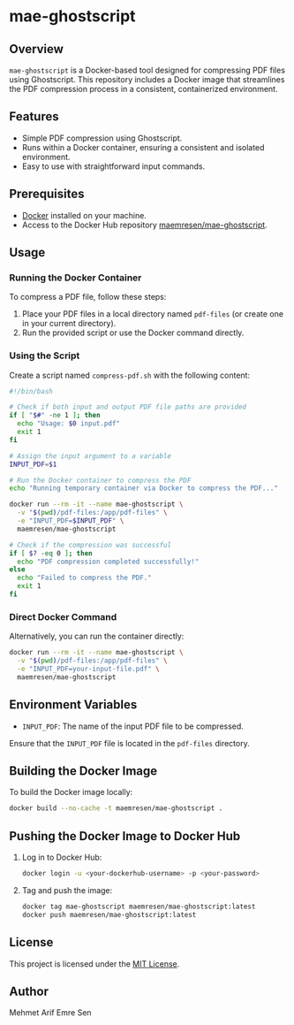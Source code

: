 # mae-ghostscript

## Overview
`mae-ghostscript` is a Docker-based tool designed for compressing PDF files using Ghostscript. This repository includes a Docker image that streamlines the PDF compression process in a consistent, containerized environment.

## Features
- Simple PDF compression using Ghostscript.
- Runs within a Docker container, ensuring a consistent and isolated environment.
- Easy to use with straightforward input commands.

## Prerequisites
- [Docker](https://www.docker.com/get-started) installed on your machine.
- Access to the Docker Hub repository [maemresen/mae-ghostscript](https://hub.docker.com/repository/docker/maemresen/mae-ghostscript/general).

## Usage

### Running the Docker Container
To compress a PDF file, follow these steps:

1. Place your PDF files in a local directory named `pdf-files` (or create one in your current directory).
2. Run the provided script or use the Docker command directly.

### Using the Script

Create a script named `compress-pdf.sh` with the following content:

```bash
#!/bin/bash

# Check if both input and output PDF file paths are provided
if [ "$#" -ne 1 ]; then
  echo "Usage: $0 input.pdf"
  exit 1
fi

# Assign the input argument to a variable
INPUT_PDF=$1

# Run the Docker container to compress the PDF
echo "Running temporary container via Docker to compress the PDF..."

docker run --rm -it --name mae-ghostscript \
  -v "$(pwd)/pdf-files:/app/pdf-files" \
  -e "INPUT_PDF=$INPUT_PDF" \
  maemresen/mae-ghostscript

# Check if the compression was successful
if [ $? -eq 0 ]; then
  echo "PDF compression completed successfully!"
else
  echo "Failed to compress the PDF."
  exit 1
fi
```

### Direct Docker Command
Alternatively, you can run the container directly:

```bash
docker run --rm -it --name mae-ghostscript \
  -v "$(pwd)/pdf-files:/app/pdf-files" \
  -e "INPUT_PDF=your-input-file.pdf" \
  maemresen/mae-ghostscript
```

## Environment Variables
- `INPUT_PDF`: The name of the input PDF file to be compressed.

Ensure that the `INPUT_PDF` file is located in the `pdf-files` directory.

## Building the Docker Image
To build the Docker image locally:

```bash
docker build --no-cache -t maemresen/mae-ghostscript .
```

## Pushing the Docker Image to Docker Hub
1. Log in to Docker Hub:
   ```bash
   docker login -u <your-dockerhub-username> -p <your-password>
   ```
2. Tag and push the image:
   ```bash
   docker tag mae-ghostscript maemresen/mae-ghostscript:latest
   docker push maemresen/mae-ghostscript:latest
   ```

## License
This project is licensed under the [MIT License](LICENSE).

## Author
Mehmet Arif Emre Sen
